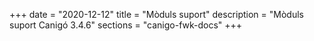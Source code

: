 +++
date        = "2020-12-12"
title       = "Mòduls suport"
description = "Mòduls suport Canigó 3.4.6"
sections    = "canigo-fwk-docs"
+++